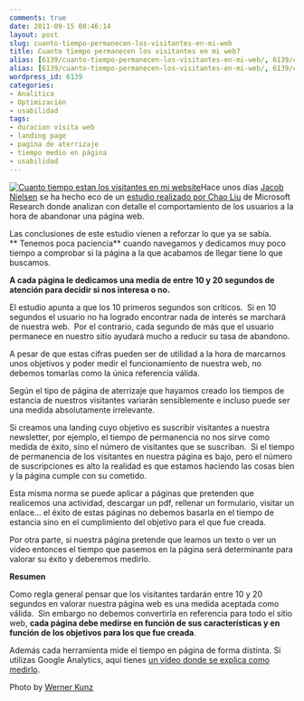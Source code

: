 ```yaml
---
comments: true
date: 2011-09-15 08:46:14
layout: post
slug: cuanto-tiempo-permanecen-los-visitantes-en-mi-web
title: Cuanto tiempo permanecen los visitantes en mi web?
alias: [6139/cuanto-tiempo-permanecen-los-visitantes-en-mi-web/, 6139/cuanto-tiempo-permanecen-los-visitantes-en-mi-web]
alias: [6139/cuanto-tiempo-permanecen-los-visitantes-en-mi-web/, 6139/cuanto-tiempo-permanecen-los-visitantes-en-mi-web]
wordpress_id: 6139
categories:
- Analitica
- Optimización
- usabilidad
tags:
- duracion visita web
- landing page
- pagina de aterrizaje
- tiempo medio en página
- usabilidad
---
```


[![Cuanto tiempo estan los visitantes en mi website](http://www.alvareznavarro.es/images/2011/09/time_flies2.jpg)](http://www.alvareznavarro.es/wp-content/uploads/2011/09/time_flies2.jpg)Hace unos días [Jacob Nielsen](http://www.useit.com/alertbox/page-abandonment-time.html) se ha hecho eco de un [estudio realizado por Chao Liu](http://dx.doi.org/10.1145/1835449.1835513) de Microsoft Research donde analizan con detalle el comportamiento de los usuarios a la hora de abandonar una página web.

Las conclusiones de este estudio vienen a reforzar lo que ya se sabía. ** Tenemos poca paciencia** cuando navegamos y dedicamos muy poco tiempo a comprobar si la página a la que acabamos de llegar tiene lo que buscamos.

**A cada página le dedicamos una media de entre 10 y 20 segundos de atención para decidir si nos interesa o no.**

El estudio apunta a que los 10 primeros segundos son críticos.  Si en 10 segundos el usuario no ha logrado encontrar nada de interés se marchará de nuestra web.  Por el contrario, cada segundo de más que el usuario permanece en nuestro sitio ayudará mucho a reducir su tasa de abandono.

A pesar de que estas cifras pueden ser de utilidad a la hora de marcarnos unos objetivos y poder medir el funcionamiento de nuestra web, no debemos tomarlas como la única referencia válida.

Según el tipo de página de aterrizaje que hayamos creado los tiempos de estancia de nuestros visitantes variarán sensiblemente e incluso puede ser una medida absolutamente irrelevante.

Si creamos una landing cuyo objetivo es suscribir visitantes a nuestra newsletter, por ejemplo, el tiempo de permanencia no nos sirve como medida de éxito, sino el número de visitantes que se suscriban.  Si el tiempo de permanencia de los visitantes en nuestra página es bajo, pero el número de suscripciones es alto la realidad es que estamos haciendo las cosas bien y la página cumple con su cometido.

Esta misma norma se puede aplicar a páginas que pretenden que realicemos una actividad, descargar un pdf, rellenar un formulario, visitar un enlace... el éxito de estas páginas no debemos basarla en el tiempo de estancia sino en el cumplimiento del objetivo para el que fue creada.

Por otra parte, si nuestra página pretende que leamos un texto o ver un vídeo entonces el tiempo que pasemos en la página será determinante para valorar su éxito y deberemos medirlo.

**Resumen**

Como regla general pensar que los visitantes tardarán entre 10 y 20 segundos en valorar nuestra página web es una medida aceptada como válida.  Sin embargo no debemos convertirla en referencia para todo el sitio web, **cada página debe medirse en función de sus características y en función de los objetivos para los que fue creada**.

Además cada herramienta mide el tiempo en página de forma distinta. Si utilizas Google Analytics, aquí tienes [un vídeo donde se explica como medirlo](http://services.google.com/analytics/breeze/en/interpreting_reports_time/index.html).

Photo by [Werner Kunz](http://www.flickr.com/photos/werkunz/5160818883/)
